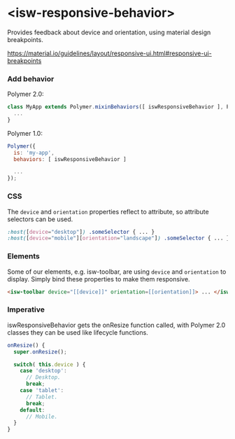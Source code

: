 # \<isw-responsive-behavior\>

Provides feedback about device and orientation, using material design breakpoints.

https://material.io/guidelines/layout/responsive-ui.html#responsive-ui-breakpoints

### Add behavior
Polymer 2.0:

```javascript
class MyApp extends Polymer.mixinBehaviors([ iswResponsiveBehavior ], Polymer.Element ) {
  ...
}
```

Polymer 1.0:

```javascript
Polymer({
  is: 'my-app',
  behaviors: [ iswResponsiveBehavior ]

  ...
});
```

### CSS
The `device` and `orientation` properties reflect to attribute, so attribute selectors can be used.

```css
:host([device="desktop"]) .someSelector { ... }
:host([device="mobile"][orientation="landscape"]) .someSelector { ... }
```

### Elements
Some of our elements, e.g. isw-toolbar, are using `device` and `orientation` to display.
Simply bind these properties to make them responsive.

```html
<isw-toolbar device="[[device]]" orientation=[[orientation]]> ... </isw-toolbar>
```

### Imperative
iswResponsiveBehavior gets the onResize function called, with Polymer 2.0 classes they can be used like lifecycle functions.

```javascript
onResize() {
  super.onResize();

  switch( this.device ) {
    case 'desktop':
      // Desktop.
      break;
    case 'tablet':
      // Tablet.
      break;
    default:
      // Mobile.
  }
}
```